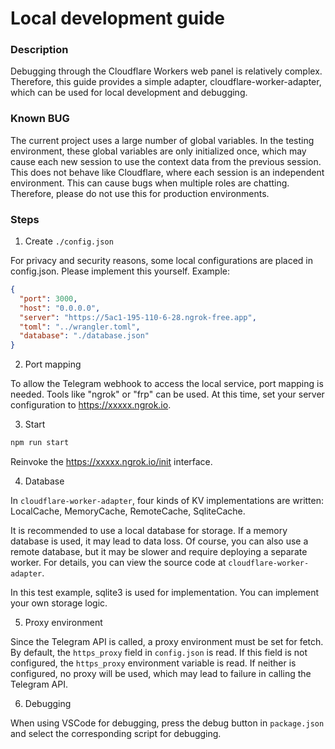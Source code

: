 # Local development guide

### Description

Debugging through the Cloudflare Workers web panel is relatively complex. Therefore, this guide provides a simple adapter, cloudflare-worker-adapter, which can be used for local development and debugging.

### Known BUG

The current project uses a large number of global variables. In the testing environment, these global variables are only initialized once, which may cause each new session to use the context data from the previous session. This does not behave like Cloudflare, where each session is an independent environment. This can cause bugs when multiple roles are chatting. Therefore, please do not use this for production environments.

### Steps

1. Create `./config.json`

For privacy and security reasons, some local configurations are placed in config.json. Please implement this yourself. Example:

```json
{
  "port": 3000,
  "host": "0.0.0.0",
  "server": "https://5ac1-195-110-6-28.ngrok-free.app",
  "toml": "../wrangler.toml",
  "database": "./database.json"
}
```

2. Port mapping

To allow the Telegram webhook to access the local service, port mapping is needed. Tools like "ngrok" or "frp" can be used. At this time, set your server configuration to https://xxxxx.ngrok.io.

3. Start

```bash
npm run start
```

Reinvoke the https://xxxxx.ngrok.io/init interface.

4. Database

In `cloudflare-worker-adapter`, four kinds of KV implementations are written: LocalCache, MemoryCache, RemoteCache, SqliteCache.

It is recommended to use a local database for storage. If a memory database is used, it may lead to data loss. Of course, you can also use a remote database, but it may be slower and require deploying a separate worker. For details, you can view the source code at `cloudflare-worker-adapter`.

In this test example, sqlite3 is used for implementation. You can implement your own storage logic.

5. Proxy environment

Since the Telegram API is called, a proxy environment must be set for fetch. By default, the `https_proxy` field in `config.json` is read. If this field is not configured, the `https_proxy` environment variable is read. If neither is configured, no proxy will be used, which may lead to failure in calling the Telegram API.

6. Debugging

When using VSCode for debugging, press the debug button in `package.json` and select the corresponding script for debugging.
